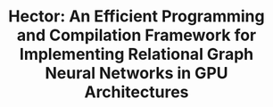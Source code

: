 ---
layout: page
title: "Hector: An Efficient Programming and Compilation Framework for Implementing Relational Graph Neural Networks in GPU Architectures"
redirect: https://dl.acm.org/doi/abs/10.1145/3620666.3651322
enable_hyperlink: true
description: |
 · Proposed IR-based code generator to systematically bridge the gap between programming interface and kernel APIs, and decouples models, data layout, kernel-specific optimization from each other.
 · Achieves up to 9.9× speed-up in inference and 43.7× speed-up in training compared with public state-of-the-art system in RGCN, RGAT, HGT.
 · Proposed one inter-operator optimization and two intermediate data layout options to further accelerate the system to deliver up to 3.8× speed up.
importance: 2
category: research_leadership
---